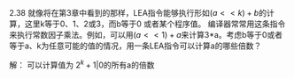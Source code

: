 2.38 就像将在第3章中看到的那样，LEA指令能够执行形如$(a<<k)+b$的计算，这里k等于0、1、2或3，而b等于0 或者某个程序值。
编译器常常用这条指令来执行常数因子乘法。例如，可以用$(a<<1)+a$来计算3*a。考虑b等于0或者等于a、k为任意可能的值的情况，用一条LEA指令可以计算a的哪些倍数？

解：
可以计算值为
$2^k + 1|0$的所有a的倍数